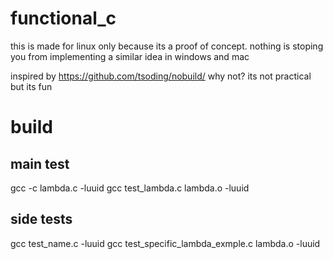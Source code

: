 # functional_c
this is made for linux only because its a proof of concept. nothing is stoping you from implementing a similar idea in windows and mac

inspired by https://github.com/tsoding/nobuild/
why not? its not practical but its fun

# build
## main test
gcc -c lambda.c -luuid
gcc test_lambda.c lambda.o -luuid

## side tests
gcc test_name.c -luuid
gcc test_specific_lambda_exmple.c lambda.o -luuid